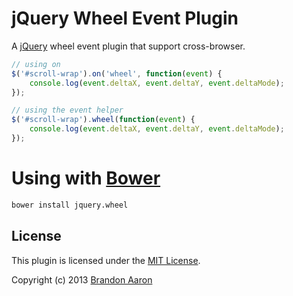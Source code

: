 # jQuery Wheel Event Plugin

A [jQuery](http://jquery.com/) wheel event plugin that support cross-browser.

```js
// using on
$('#scroll-wrap').on('wheel', function(event) {
    console.log(event.deltaX, event.deltaY, event.deltaMode);
});

// using the event helper
$('#scroll-wrap').wheel(function(event) {
    console.log(event.deltaX, event.deltaY, event.deltaMode);
});
```

# Using with [Bower](http://bower.io/)

```bash
bower install jquery.wheel
```

## License

This plugin is licensed under the [MIT License](LICENSE.txt).

Copyright (c) 2013 [Brandon Aaron](http://brandon.aaron.sh)